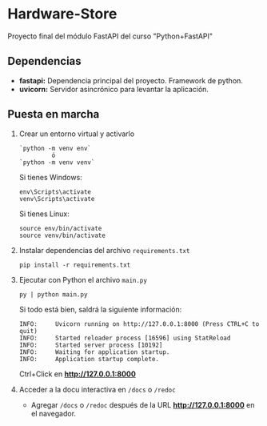 # Hardware-Store

Proyecto final del módulo FastAPI del curso "Python+FastAPI"

## Dependencias
- **fastapi:** Dependencia principal del proyecto. Framework de python.
- **uvicorn:** Servidor asincrónico para levantar la aplicación.

## Puesta en marcha
1. Crear un entorno virtual y activarlo

    ```
    `python -m venv env`
             ó
    `python -m venv venv`
   ```

    Si tienes Windows:

    ```
    env\Scripts\activate
    venv\Scripts\activate
    ```
    
    Si tienes Linux:
    
    ```
    source env/bin/activate
    source venv/bin/activate
    ```

2. Instalar dependencias del archivo `requirements.txt`

    ```
    pip install -r requirements.txt
    ```

3. Ejecutar con Python el archivo `main.py`
  
    ```
    py | python main.py
    ```

    Si todo está bien, saldrá la siguiente información:

    ```
    INFO:     Uvicorn running on http://127.0.0.1:8000 (Press CTRL+C to quit)
    INFO:     Started reloader process [16596] using StatReload
    INFO:     Started server process [10192]
    INFO:     Waiting for application startup.
    INFO:     Application startup complete.
    ```

    Ctrl+Click en __http://127.0.0.1:8000__
    
4. Acceder a la docu interactiva en `/docs` o `/redoc`
    - Agregar `/docs` o `/redoc` después de la URL __http://127.0.0.1:8000__ en el navegador.
    